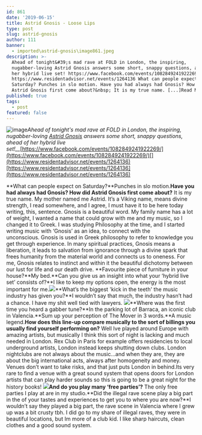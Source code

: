 ```yaml
---
id: 861
date: '2019-06-15'
title: Astrid Gnosis - Loose Lips
type: post
slug: astrid-gnosis
author: 111
banner:
  - imported\astrid-gnosis\image861.jpeg
description: >-
  Ahead of tonight&#39;s mad rave at FOLD in London, the inspiring,
  nugabber-loving Astrid Gnosis answers some short, snappy questions, ahead of
  her hybrid live set! https://www.facebook.com/events/1082849241922269/
  https://www.residentadvisor.net/events/1264136 What can people expect on
  Saturday? Punches in slo motion. Have you had always had Gnosis? How did
  Astrid Gnosis first come about?&nbsp; It is my true name. [...]Read More...
published: true
tags:
  - post
featured: false
---
```

![image](../imported\astrid-gnosis\image861.jpeg)_Ahead of tonight's mad rave at FOLD in London, the inspiring, nugabber-loving [Astrid Gnosis](https://soundcloud.com/astridgnosis) answers some short, snappy questions, ahead of her hybrid live set!__[](https://www.facebook.com/events/1082849241922269/)_[https://www.facebook.com/events/1082849241922269/](https://www.facebook.com/events/1082849241922269/)[](https://www.residentadvisor.net/events/1264136)[https://www.residentadvisor.net/events/1264136](https://www.residentadvisor.net/events/1264136)

**What can people expect on Saturday?**Punches in slo motion.**Have you had always had Gnosis? How did Astrid Gnosis first come about?** It is my true name. My mother named me Astrid. It’s a Viking name, means divine strength, I read somewhere, and I agree, I must have it to be here today writing, this, sentence. Gnosis is a beautiful word. My family name has a lot of weight, I wanted a name that could grow with me and my music, so I changed it to Greek. I was studying Philosophy at the time, and I started writing music with ‘Gnosis’ as an idea, to connect with the unconscious. Gnosis is used in Greek philosophy to refer to knowledge you get through experience. In many spiritual practices, Gnosis means a liberation, it leads to salvation from ignorance through a divine spark that frees humanity from the material world and connects us to oneness. For me, Gnosis relates to instinct and within it the beautiful dichotomy between our lust for life and our death drive. **Favourite piece of furniture in your house?**My bed.**Can you give us an insight into what your ‘hybrid live set’ consists of?**I like to keep my options open, the energy is the most important for me.![](/wp-content/uploads/live/img/wysiwyg/5d0511f6246df.jpg)**What’s the biggest 'kick in the teeth' the music industry has given you?**I wouldn’t say that much, the industry hasn’t had a chance. I have my shit well tied with lawyers. ![](/wp-content/uploads/live/img/wysiwyg/5d05118cb9bb9.jpg)**Where was the first time you heard a gabber tune?**In the parking lot of Barraca, an iconic club in Valencia.**Sum up your perception of The Mover in 3 words.**A music legend.**How does this line-up compare musically to the sort of billings you usually find yourself performing on?** Well Ive played around Europe with amazing artists, but musically I think this sort of night is lacking and much needed in London. Rex Club in Paris for example offers residencies to local underground artists, London instead keeps shutting down clubs. London nightclubs are not always about the music…and when they are, they are about the big international acts, always after homogeneity and money. Venues don’t want to take risks, and that just puts London in behind.Its very rare to find a venue with a great sound system that opens doors for London artists that can play harder sounds so this is going to be a great night for the history books! ![](/wp-content/uploads/live/img/wysiwyg/5d0511d00abae.jpg)**And do you play many ‘free parties’?** The only free parties I play at are in my studio.**Did the illegal rave scene play a big part in the  of your tastes and experiences to get you to where you are now?**I wouldn’t say they played a big part, the rave scene in Valencia where I grew up was a bit crusty tbh. I did go to my share of illegal raves, they were in beautiful locations, but Im more of a club kid. I like sharp haircuts, clean clothes and a good sound system.